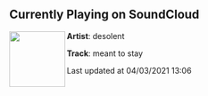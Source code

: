 ## Currently Playing on SoundCloud

[<img align="left" width="100" src="https://i1.sndcdn.com/artworks-yM7XdybNVNx3CQ4O-ekmDAQ-t500x500.jpg">](https://soundcloud.com/desolence/meant-to-stay)

**Artist**: ‎‎desolent 

**Track**: meant to stay

Last updated at 04/03/2021 13:06
